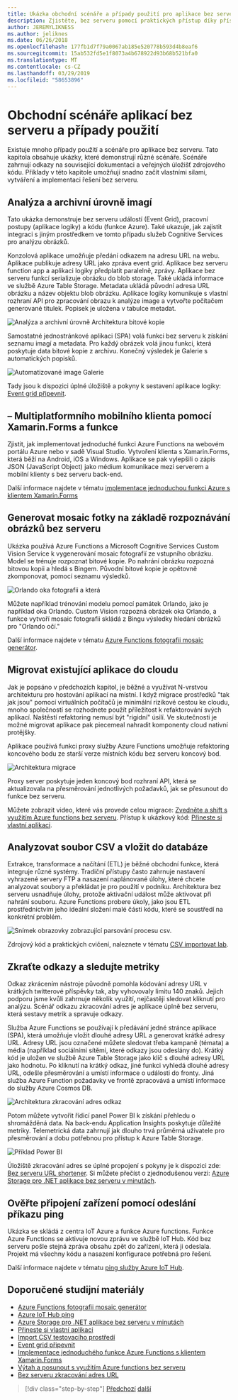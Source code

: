 ```yaml
---
title: Ukázka obchodní scénáře a případy použití pro aplikace bez serveru
description: Zjistěte, bez serveru pomocí praktických přístup díky přístupu do ukázky, které v rozsahu od zpracování obrázků a mobilní back-EndY, kanály ETL.
author: JEREMYLIKNESS
ms.author: jeliknes
ms.date: 06/26/2018
ms.openlocfilehash: 177fb1d7f79a0067ab185e520778b593d4b8eaf6
ms.sourcegitcommit: 15ab532fd5e1f8073a4b678922d93b68b521bfa0
ms.translationtype: MT
ms.contentlocale: cs-CZ
ms.lasthandoff: 03/29/2019
ms.locfileid: "58653896"
---
```

# <a name="serverless-business-scenarios-and-use-cases"></a>Obchodní scénáře aplikací bez serveru a případy použití

Existuje mnoho případy použití a scénáře pro aplikace bez serveru. Tato kapitola obsahuje ukázky, které demonstrují různé scénáře. Scénáře zahrnují odkazy na související dokumentaci a veřejných úložišť zdrojového kódu. Příklady v této kapitole umožňují snadno začít vlastními silami, vytváření a implementaci řešení bez serveru.

## <a name="analyze-and-archive-images"></a>Analýza a archivní úrovně imagí

Tato ukázka demonstruje bez serveru událostí (Event Grid), pracovní postupy (aplikace logiky) a kódu (funkce Azure). Také ukazuje, jak zajistit integraci s jiným prostředkem ve tomto případu služeb Cognitive Services pro analýzu obrázků.

Konzolová aplikace umožňuje předání odkazem na adresu URL na webu. Aplikace publikuje adresy URL jako zpráva event grid. Aplikace bez serveru function app a aplikaci logiky předplatit paralelně, zprávy. Aplikace bez serveru funkcí serializuje obrázku do blob storage. Také ukládá informace ve službě Azure Table Storage. Metadata ukládá původní adresa URL obrázku a název objektu blob obrázku. Aplikace logiky komunikuje s vlastní rozhraní API pro zpracování obrazu k analýze image a vytvořte počítačem generované titulek. Popisek je uložena v tabulce metadat.

![Analýza a archivní úrovně Architektura bitové kopie](./media/image-processing-example.png)

Samostatné jednostránkové aplikaci (SPA) volá funkci bez serveru k získání seznamu imagí a metadata. Pro každý obrázek volá jinou funkci, která poskytuje data bitové kopie z archivu. Konečný výsledek je Galerie s automatických popisků.

![Automatizované image Galerie](./media/automated-image-gallery.png)

Tady jsou k dispozici úplné úložiště a pokyny k sestavení aplikace logiky: [Event grid připevnit](https://github.com/JeremyLikness/Event-Grid-Glue).

## <a name="cross-platform-mobile-client-using-xamarinforms-and-functions"></a>– Multiplatformního mobilního klienta pomocí Xamarin.Forms a funkce

Zjistit, jak implementovat jednoduché funkci Azure Functions na webovém portálu Azure nebo v sadě Visual Studio. Vytvoření klienta s Xamarin.Forms, která běží na Android, iOS a Windows. Aplikace se pak vylepšili o zápis JSON (JavaScript Object) jako médium komunikace mezi serverem a mobilní klienty s bez serveru back-end.

Další informace najdete v tématu [implementace jednoduchou funkci Azure s klientem Xamarin.Forms](https://azure.microsoft.com/resources/samples/functions-xamarin-getting-started/)

## <a name="generate-a-photo-mosaic-with-serverless-image-recognition"></a>Generovat mosaic fotky na základě rozpoznávání obrázků bez serveru

Ukázka používá Azure Functions a Microsoft Cognitive Services Custom Vision Service k vygenerování mosaic fotografií ze vstupního obrázku. Model se trénuje rozpoznat bitové kopie. Po nahrání obrázku rozpozná bitovou kopii a hledá s Bingem. Původní bitové kopie je opětovně zkomponovat, pomocí seznamu výsledků.

![Orlando oka fotografii a která](./media/orlando-eye-both.png)

Můžete například trénování modelu pomocí památek Orlando, jako je například oka Orlando. Custom Vision rozpozná obrázek oka Orlando, a funkce vytvoří mosaic fotografii skládá z Bingu výsledky hledání obrázků pro "Orlando očí."

Další informace najdete v tématu [Azure Functions fotografii mosaic generátor](https://azure.microsoft.com/resources/samples/functions-dotnet-photo-mosaic/).

## <a name="migrate-an-existing-application-to-the-cloud"></a>Migrovat existující aplikace do cloudu

Jak je popsáno v předchozích kapitol, je běžné a využívat N-vrstvou architekturu pro hostování aplikací na místní. I když migrace prostředků "tak jak jsou" pomocí virtuálních počítačů je minimální rizikové cestou ke cloudu, mnoho společností se rozhodnete použít příležitost k refaktorování svých aplikací. Naštěstí refaktoring nemusí být "rigidní" úsilí. Ve skutečnosti je možné migrovat aplikace pak piecemeal nahradit komponenty cloud nativní protějšky.

Aplikace používá funkci proxy služby Azure Functions umožňuje refaktoring koncového bodu ze starší verze místních kódu bez serveru koncový bod.

![Architektura migrace](./media/migration-architecture.png)

Proxy server poskytuje jeden koncový bod rozhraní API, která se aktualizovala na přesměrování jednotlivých požadavků, jak se přesunout do funkce bez serveru.

Můžete zobrazit video, které vás provede celou migrace: [Zvedněte a shift s využitím Azure functions bez serveru](https://channel9.msdn.com/Events/Connect/2017/E102). Přístup k ukázkový kód: [Přineste si vlastní aplikaci](https://github.com/JeremyLikness/bring-own-app-connect-17).

## <a name="parse-a-csv-file-and-insert-into-a-database"></a>Analyzovat soubor CSV a vložit do databáze

Extrakce, transformace a načítání (ETL) je běžné obchodní funkce, která integruje různé systémy. Tradiční přístupy často zahrnuje nastavení vyhrazené servery FTP a nasazení naplánované úlohy, které chcete analyzovat soubory a překládat je pro použití v podniku. Architektura bez serveru usnadňuje úlohy, protože aktivační událost může aktivovat při nahrání souboru. Azure Functions probere úkoly, jako jsou ETL prostřednictvím jeho ideální složení malé části kódu, které se soustředí na konkrétní problém.

![Snímek obrazovky zobrazující parsování procesu csv.](./media/serverless-business-scenarios/csv-parse-database-import.png)

Zdrojový kód a praktických cvičení, naleznete v tématu [CSV importovat lab](https://github.com/JeremyLikness/azure-fn-file-process-hol).

## <a name="shorten-links-and-track-metrics"></a>Zkraťte odkazy a sledujte metriky

Odkaz zkrácením nástroje původně pomohla kódování adresy URL v krátkých twitterové příspěvky tak, aby vyhovovaly limitu 140 znaků. Jejich podporu jsme kvůli zahrnuje několik využití, nejčastěji sledovat kliknutí pro analýzu. Scénář odkazu zkracování adres je aplikace úplně bez serveru, která sestavy metrik a spravuje odkazy.

Služba Azure Functions se používají k předávání jedné stránce aplikace (SPA), která umožňuje vložit dlouhé adresy URL a generovat krátké adresy URL. Adresy URL jsou označené můžete sledovat třeba kampaně (témata) a média (například sociálními sítěmi, které odkazy jsou odeslány do). Krátký kód je uložen ve službě Azure Table Storage jako klíč s dlouhé adresy URL jako hodnotu. Po kliknutí na krátký odkaz, jiné funkci vyhledá dlouhé adresy URL, odešle přesměrování a umístí informace o události do fronty. Jiná služba Azure Function požadavky ve frontě zpracovává a umístí informace do služby Azure Cosmos DB.

![Architektura zkracování adres odkaz](./media/link-shortener-architecture.png)

Potom můžete vytvořit řídicí panel Power BI k získání přehledu o shromážděná data. Na back-endu Application Insights poskytuje důležité metriky. Telemetrická data zahrnují jak dlouho trvá průměrná uživatele pro přesměrování a dobu potřebnou pro přístup k Azure Table Storage.

![Příklad Power BI](./media/power-bi-example.png)

Úložiště zkracování adres se úplné propojení s pokyny je k dispozici zde: [Bez serveru URL shortener](https://github.com/jeremylikness/serverless-url-shortener). Si můžete přečíst o zjednodušenou verzi: [Azure Storage pro .NET aplikace bez serveru v minutách](https://blogs.msdn.microsoft.com/webdev/2018/01/25/azure-storage-for-serverless-net-apps-in-minutes/).

## <a name="verify-device-connectivity-using-a-ping"></a>Ověřte připojení zařízení pomocí odeslání příkazu ping

Ukázka se skládá z centra IoT Azure a funkce Azure functions. Funkce Azure Functions se aktivuje novou zprávu ve službě IoT Hub. Kód bez serveru pošle stejná zpráva obsahu zpět do zařízení, která ji odeslala. Projekt má všechny kódu a nasazení konfigurace potřebná pro řešení.

Další informace najdete v tématu [ping služby Azure IoT Hub](https://azure.microsoft.com/resources/samples/iot-hub-node-ping/).

## <a name="recommended-resources"></a>Doporučené studijní materiály

* [Azure Functions fotografii mosaic generátor](https://azure.microsoft.com/resources/samples/functions-dotnet-photo-mosaic/)
* [Azure IoT Hub ping](https://azure.microsoft.com/resources/samples/iot-hub-node-ping/)
* [Azure Storage pro .NET aplikace bez serveru v minutách](https://blogs.msdn.microsoft.com/webdev/2018/01/25/azure-storage-for-serverless-net-apps-in-minutes/)
* [Přineste si vlastní aplikaci](https://github.com/JeremyLikness/bring-own-app-connect-17)
* [Import CSV testovacího prostředí](https://github.com/JeremyLikness/azure-fn-file-process-hol)
* [Event grid připevnit](https://github.com/JeremyLikness/Event-Grid-Glue)
* [Implementace jednoduchého funkce Azure Functions s klientem Xamarin.Forms](https://azure.microsoft.com/resources/samples/functions-xamarin-getting-started/)
* [Výtah a posunout s využitím Azure functions bez serveru](https://channel9.msdn.com/Events/Connect/2017/E102)
* [Bez serveru zkracování adres URL](https://github.com/jeremylikness/serverless-url-shortener)

>[!div class="step-by-step"]
>[Předchozí](orchestration-patterns.md)
>[další](serverless-conclusion.md)